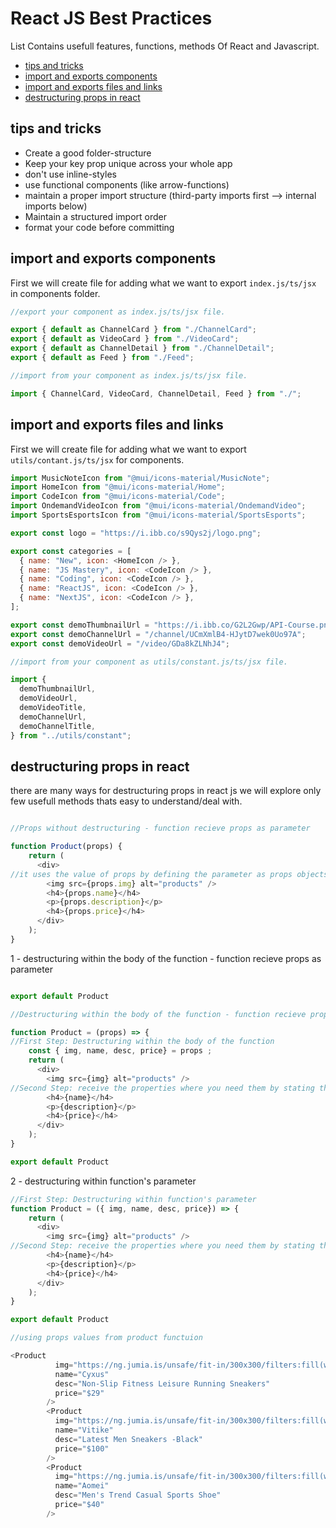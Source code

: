 # React JS Best Practices

List Contains usefull features, functions, methods Of React and Javascript.

- [tips and tricks](#tips-and-tricks)
- [import and exports components](#import-and-exports-components)
- [import and exports files and links ](#import-and-exports-files-and-links)
- [destructuring props in react](#destructuring-props-in-react)

## tips and tricks

- Create a good folder-structure
- Keep your key prop unique across your whole app
- don't use inline-styles
- use functional components (like arrow-functions)
- maintain a proper import structure (third-party imports first --> internal imports below)
- Maintain a structured import order
- format your code before committing

## import and exports components

First we will create file for adding what we want to export `index.js/ts/jsx` in components folder.

```javascript
//export your component as index.js/ts/jsx file.

export { default as ChannelCard } from "./ChannelCard";
export { default as VideoCard } from "./VideoCard";
export { default as ChannelDetail } from "./ChannelDetail";
export { default as Feed } from "./Feed";

//import from your component as index.js/ts/jsx file.

import { ChannelCard, VideoCard, ChannelDetail, Feed } from "./";
```

## import and exports files and links

First we will create file for adding what we want to export `utils/contant.js/ts/jsx` for components.

```javascript
import MusicNoteIcon from "@mui/icons-material/MusicNote";
import HomeIcon from "@mui/icons-material/Home";
import CodeIcon from "@mui/icons-material/Code";
import OndemandVideoIcon from "@mui/icons-material/OndemandVideo";
import SportsEsportsIcon from "@mui/icons-material/SportsEsports";

export const logo = "https://i.ibb.co/s9Qys2j/logo.png";

export const categories = [
  { name: "New", icon: <HomeIcon /> },
  { name: "JS Mastery", icon: <CodeIcon /> },
  { name: "Coding", icon: <CodeIcon /> },
  { name: "ReactJS", icon: <CodeIcon /> },
  { name: "NextJS", icon: <CodeIcon /> },
];

export const demoThumbnailUrl = "https://i.ibb.co/G2L2Gwp/API-Course.png";
export const demoChannelUrl = "/channel/UCmXmlB4-HJytD7wek0Uo97A";
export const demoVideoUrl = "/video/GDa8kZLNhJ4";

//import from your component as utils/constant.js/ts/jsx file.

import {
  demoThumbnailUrl,
  demoVideoUrl,
  demoVideoTitle,
  demoChannelUrl,
  demoChannelTitle,
} from "../utils/constant";
```

## destructuring props in react

there are many ways for destructuring props in react js we will explore only few usefull methods thats easy to understand/deal with.

```javascript

//Props without destructuring - function recieve props as parameter 

function Product(props) {
    return (
      <div>
//it uses the value of props by defining the parameter as props objects
        <img src={props.img} alt="products" />
        <h4>{props.name}</h4>
        <p>{props.description}</p>
        <h4>{props.price}</h4>
      </div>
    );
}

```
1 - destructuring within the body of the function - function recieve props as parameter

```javascript

export default Product

//Destructuring within the body of the function - function recieve props as parameter

function Product = (props) => {
//First Step: Destructuring within the body of the function
    const { img, name, desc, price} = props ;
    return (
      <div>
  		<img src={img} alt="products" />
//Second Step: receive the properties where you need them by stating the names of the properties without attaching the prefix ‘props.’
        <h4>{name}</h4>
        <p>{description}</p>
        <h4>{price}</h4>
      </div>
    );
}

export default Product
```
2 - destructuring within function's parameter

```javascript
//First Step: Destructuring within function's parameter
function Product = ({ img, name, desc, price}) => {
    return (
      <div>
  		<img src={img} alt="products" />
//Second Step: receive the properties where you need them by stating the names of the properties without attaching the prefix ‘props.’
        <h4>{name}</h4>
        <p>{description}</p>
        <h4>{price}</h4>
      </div>
    );
}

export default Product

//using props values from product functuion

<Product
          img="https://ng.jumia.is/unsafe/fit-in/300x300/filters:fill(white)/product/82/6142201/1.jpg?2933"
          name="Cyxus"
          desc="Non-Slip Fitness Leisure Running Sneakers"
          price="$29"
        />
        <Product
          img="https://ng.jumia.is/unsafe/fit-in/300x300/filters:fill(white)/product/01/241417/1.jpg?6747"
          name="Vitike"
          desc="Latest Men Sneakers -Black"
          price="$100"
        />
        <Product
          img="https://ng.jumia.is/unsafe/fit-in/300x300/filters:fill(white)/product/06/4410121/1.jpg?4437"
          name="Aomei"
          desc="Men's Trend Casual Sports Shoe"
          price="$40"
        />
```
